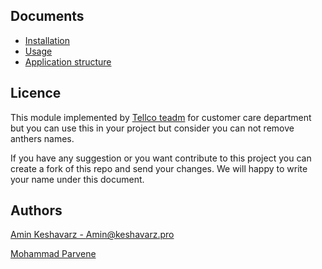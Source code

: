 Documents
---------
+ [Installation](documents/installation.md)
+ [Usage](documents/usage.md)
+ [Application structure](documents/application_structure.md)



Licence
--------

This module implemented by [Tellco teadm](http://tellco.ir) for customer care department but you can use this
in your project but consider you can not remove anthers names.

If you have any suggestion or you want contribute to this project you can create a fork of this repo and send
your changes. We will happy to write your name under this document.


Authors
-------

[Amin Keshavarz - Amin@keshavarz.pro](https://gitlab.com/aminkt/)

[Mohammad Parvene](https://gitlab.com/MohammadPvn)